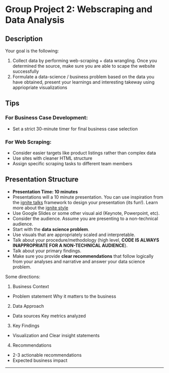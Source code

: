 # Group Project 2: Webscraping and Data Analysis 

## Description 

Your goal is the following:

1. Collect data by performing web-scraping + data wrangling. Once you determined the source, make sure you are able to scape the website successfully
2. Formulate a data-science / business problem based on the data you have obtained, present your learnings and interesting takeway using appriopriate visualizations



## Tips

### For Business Case Development:
  - Set a strict 30-minute timer for final business case selection
### For Web Scraping:
- Consider easier targets like product listings rather than complex data
- Use sites with cleaner HTML structure
- Assign specific scraping tasks to different team members



## Presentation Structure


- **Presentation Time: 10 minutes**
- Presentations will a 10 minute presentation. You can use inspiration from the [ignite talks](http://www.ignitetalks.io/) framework to design your presentation (its fun!). Learn more about the [ignite style](https://speakingaboutpresenting.com/content/fast-ignite-presentation/) 
- Use Google Slides or some other visual aid (Keynote, Powerpoint, etc).
- Consider the audience. Assume you are presenting to a non-technical audience.
- Start with the **data science problem**.
- Use visuals that are appropriately scaled and interpretable.
- Talk about your procedure/methodology (high level, **CODE IS ALWAYS INAPPROPRIATE FOR A NON-TECHNICAL AUDIENCE**).
- Talk about your primary findings.
- Make sure you provide **clear recommendations** that follow logically from your analyses and narrative and answer your data science problem.

Some directions: 
1. Business Context 
- Problem statement
Why it matters to the business
2. Data Approach 
- Data sources
Key metrics analyzed
3. Key Findings 
- Visualization and Clear insight statements
4. Recommendations 
- 2-3 actionable recommendations
- Expected business impact

---